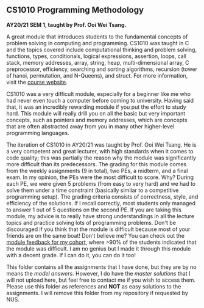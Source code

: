 ## CS1010 Programming Methodology

**AY20/21 SEM 1, taught by Prof. Ooi Wei Tsang.**

A great module that introduces students to the fundamental concepts of problem solving in computing and programming. CS1010 was taught in C and the topics covered include computational thinking and problem solving, functions, types, conditionals, logical expressions, assertion, loops, call stack, memory addresses, array, string, heap, multi-dimensional array, C preprocessor, efficiency, searching and sorting algorithms, recursion (tower of hanoi, permutation, and N-Queens), and struct. For more information, visit the [course website](https://nus-cs1010.github.io/2021-s1/).

CS1010 was a very difficult module, especially for a beginner like me who had never even touch a computer before coming to university. Having said that, it was an incredibly rewarding module if you put the effort to study hard. This module will really drill you on all the basic but very important concepts, such as pointers and memory addresses, which are concepts that are often abstracted away from you in many other higher-level programming languages.

The iteration of CS1010 in AY20/21 was taught by Prof. Ooi Wei Tsang. He is a very competent and great lecturer, with high standards when it comes to code quality; this was partially the reason why the module was significantly more difficult than its predecessors. The grading for this module comes from the weekly assignments (9 in total), two PEs, a midterm, and a final exam. In my opinion, the PEs were the most difficult to score. Why? During each PE, we were given 5 problems (from easy to very hard) and we had to solve them under a time constraint (basically similar to a competitive programming setup). The grading criteria consists of correctness, style, and efficiency of the solutions. If I recall correctly, most students only managed to answer 1 out of 5 questions on the second PE. If you are taking this module, my advice is to really have strong understandings in all the lecture topics and practice solving lots of programming problems. Don't be discouraged if you think that the module is difficult because most of your friends are on the same boat! Don't believe me? You can check out the [module feedback for my cohort](https://nus-cs1010.github.io/2122-s1/docs/feedback-2021-s1.pdf), where >90% of the students indicated that the module was difficult. I am no genius but I made it through this module with a decent grade. If I can do it, you can do it too!

This folder contains all the assignments that I have done, but they are by no means the *model answers*. However, I do have the *master solutions* that I will not upload here, but feel free to contact me if you wish to access them. Please use this folder as references and **NOT** as easy solutions to the assignments. I will remove this folder from my repository if requested by NUS.
